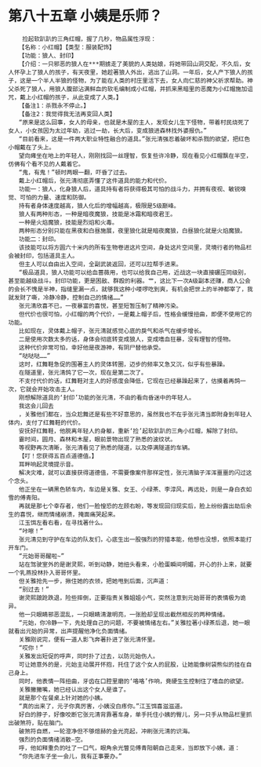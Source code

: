 # 第八十五章 小姨是乐师？
        捡起软趴趴的三角红帽，握了几秒，物品属性浮现：
       【名称：小红帽】【类型：服装配饰】
       【功能：狼人、封印】
       【介绍：一只邪恶的狼人在***期掳走了美貌的人类姑娘，将她带回山洞交配，不久后，女人怀孕上了狼人的孩子，有天夜里，她趁著狼人外出，逃出了山洞。一年后，女人产下狼人的孩子，这是一个半人半狼的怪物，为了能在人类的村庄里活下去，女人向仁慈的神父祈求帮助。神父杀死了狼人，用狼人腹部沾满鲜血的软毛编制成小红帽，并抓来黑暗里的恶魔为小红帽施加诅咒，戴上小红帽的孩子，从此变成了人类。】
       【备注1：杀戮永不停止。】
       【备注2：我觉得我无法再变回人类】
       “原来是这么回事，女人的母亲，也就是木屋的主人，发现女儿生下怪物，带着村民烧死了女人，小女孩因为太过年幼，逃过一劫，长大后，变成狼进森林找外婆报仇。”
       “目前看来，这是一件两大职业特性融合的道具。”张元清强忍着破坏和杀戮的欲望，把红色小帽戴在了头上。
       望向瘫坐在地上的年轻人，刚刚找回一丝理智，恢复些许冷静，现在看见小红帽飘在半空，仿佛有个看不见的人戴着它。
       “鬼，有鬼！”顿时两眼一翻，吓昏了过去。
       戴上小红帽后，张元清彻底弄懂了这件道具的能力和代价。
       功能一：狼人，化身狼人后，道具持有者将获得极其可怕的战斗力，并拥有夜视、敏锐嗅觉、可怕的力量、速度和防御。
       持有者身体速度越高，狼人化后的增幅越高，极限是5级巅峰。
       狼人有两种形态，一种是暗夜魔狼，技能是冰霜和暗夜君王。
       一种是火焰魔狼，技能是烈焰和火毒。
       两种形态分别只能在黑夜和白昼施展，夜里狼化就是暗夜魔狼，白昼狼化就是火焰魔狼。
       功能二：封印。
       该技能可以将方圆六十米内的所有生物卷进这片空间，身处这片空间里，灵境行者的物品栏会被封印，包括道具主人。
       但主人可以自由出入空间，全副武装返回，还可以拉帮手进来。
       “极品道具，狼人功能可以给血蔷薇用，也可以给我自己用，近战这一块直接碾压同级别，甚至能越级战斗。封印功能，更是困敌、群殴的利器。艹，这比下一次A级副本还赚，商人公会的会长不愧是半神，指缝里漏一点，就够我这种小喽啰吃到爽，有机会把世上的半神都宰了，我就发财了嘶，冷静冷静，控制自己的情绪……”
       张元清欣喜不已，一夜暴富的喜悦，甚至短暂压制了精神污染。
       但代价也很可怕，小红帽的两个代价，一是戴上帽子后，性格会缓慢扭曲，即便不使用它的功能。
       比如现在，灵体戴上帽子，张元清就感觉心底的戾气和杀气在缓步增长。
       二是使用次数太多的话，身体会彻底转变成狼人，变成嗜血狂暴，没有理智的怪物。
       这种代价非常可怕，幸好他是夜游神，有阴尸替他承受。
       “哒哒哒……”
       这时，红舞鞋急促的围著主人的灵体转圈，迈步的频率又急又沉，似乎有些暴躁。
       在隧道里，张元清鸽了它一次，现在是第二次了。
       不支付代价的话，红舞鞋对主人的好感度会降低，它现在已经暴躁起来了，估摸着再鸽一次，它就会开始攻击主人。
       刚想解除道具的‘封印’功能的张元清，不由的看向昏迷中的年轻人。
       我这会儿回去
       ，关雅他们都在，当众尬舞还是有些不好意思的，虽然我也不在乎张元清当即附身到年轻人体内，支付了红舞鞋的代价。
       安抚好红舞鞋，他脱离年轻人的身躯，重新‘捡’起软趴趴的三角小红帽，解除了封印。
       霎时间，圆月、森林和木屋，眼前景物出现了熟悉的波纹状。
       等视野再次清晰，张元清看见了熟悉的隧道，以及停满隧道的车辆。
       【叮！您获得五百点道德值。】
       耳畔响起灵境提示音。
       解决灾难，就可以直接获得道德值，不需要像案件那样定性，张元清脑子浑浑噩噩的闪过这个念头。
       他正坐在一辆黑色轿车内，车边是关雅、女王、小绿茶、李淳风，再远处，则是一身白衣如雪的傅青阳。
       再就是那七个幸存者，他们一脸惶恐的左顾右盼，等发现回归现实后，脸上纷纷露出劫后余生的喜悦，继而情绪崩溃，掩面痛哭起来。
       江玉饵左看右看，在寻找著什么。
       “咔嚓！”
       张元清见到守护在车边的队友们，心底生出一股强烈的狩猎本能，他想也没想，依照本能打开车门。
       “元始哥哥醒啦~”
       站在驾驶室外的是谢灵熙，听到动静，她扭头看来，小脸蛋瞬间明媚，开心的扑上来，就要一个乳燕投林扑入哥哥怀里。
       但关雅抢先一步，揪住她的衣领，把她甩到后面，沉声道：
       “别过去！”
       谢灵熙踉跄跌退，险些摔倒，正要指责关雅姐姐小气，突然注意到元始哥哥的表情极为诡异。
       他一只眼睛邪恶混乱，一只眼睛清澈明亮，一张脸却呈现出截然相反的两种情绪。
       “元始，你冷静一下，先处理自己的问题，不要被情绪左右。”关雅拉著小绿茶后退，她一眼就看出元始的异常，出声提醒他净化负面情绪。
       关雅刚说完，便有一道人影飞奔著扑进了张元清怀里。
       “哎你！”
       关雅发出短促的呼声，同时扑了过去，以防元始伤人。
       可让她意外的是，元始主动展开怀抱，托住了这个女人的屁股，让她能像树袋熊似的挂在自己身上。
       同时，他表情一阵扭曲，牙齿在口腔里磨的‘咯咯’作响，竟硬生生控制住了嗜血的欲望。
       关雅撇撇嘴，她已经认出这个女人是谁了。
       就是那个在餐桌上针对她的小姨。
       “真的出来了，元子你真厉害，小姨没白疼你。”江玉饵喜滋滋道。
       好白的脖子，好像咬断它张元清背靠著车身，单手托住小姨的臀儿，另一只手从物品栏里抓出破煞符，贴在脑门。
       破煞符自燃，一轮澄净但不够煊赫的金光亮起，冲刷张元清的识海。
       强烈的负面情绪消散—空。
       呼，他如释重负的吐了一口气，眼角余光瞥见傅青阳朝自己走来，当即放下小姨，道：
       “你先进车子坐一会儿，我有正事要办。”